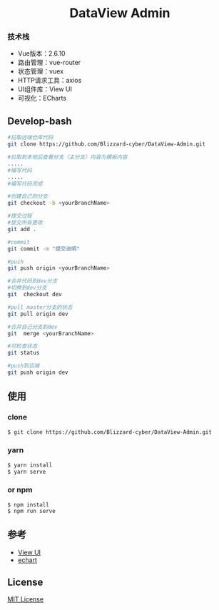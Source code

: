 

<h1 align="center">DataView Admin</h1>

### 技术栈

- Vue版本：2.6.10
- 路由管理：vue-router
- 状态管理：vuex
- HTTP请求工具：axios
- UI组件库：View UI
- 可视化：ECharts 

##  Develop-bash

``` bash
#拉取远端仓库代码
git clone https://github.com/Blizzard-cyber/DataView-Admin.git

#拉取到本地后查看分支（主分支）内容为模板内容
.....
#编写代码
.....
#编写代码完成

#创建自己的分支
git checkout -b <yourBranchName>

#提交过程
#提交所有更改
git add .

#commit
git commit -m "提交说明"

#push
git push origin <yourBranchName>

#合并代码到dev分支
#切换到dev分支
git  checkout dev

#pull master分支的状态
git pull origin dev

#合并自己分支到dev
git  merge <yourBranchName>

#可检查状态
git status

#push到远端
git push origin dev
```

## 使用

### clone
```bash
$ git clone https://github.com/Blizzard-cyber/DataView-Admin.git
```
### yarn
```bash
$ yarn install
$ yarn serve
```
### or npm
```
$ npm install
$ npm run serve
```
## 参考

- [View UI](http://v4.iviewui.com/docs/introduce)
- [echart](https://www.echartsjs.com/zh/index.html)

## License

[MIT License](https://github.com/SaberInoryKiss/iview-saber/blob/master/LICENSE)
